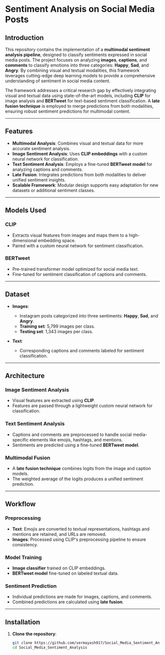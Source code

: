 # Sentiment Analysis on Social Media Posts

## Introduction

This repository contains the implementation of a **multimodal sentiment analysis pipeline**, designed to classify sentiments expressed in social media posts. The project focuses on analyzing **images**, **captions**, and **comments** to classify emotions into three categories: **Happy**, **Sad**, and **Angry**. By combining visual and textual modalities, this framework leverages cutting-edge deep learning models to provide a comprehensive understanding of sentiment in social media content.

The framework addresses a critical research gap by effectively integrating visual and textual data using state-of-the-art models, including **CLIP** for image analysis and **BERTweet** for text-based sentiment classification. A **late fusion technique** is employed to merge predictions from both modalities, ensuring robust sentiment predictions for multimodal content.

---

## Features

- **Multimodal Analysis**: Combines visual and textual data for more accurate sentiment analysis.
- **Image Sentiment Analysis**: Uses **CLIP embeddings** with a custom neural network for classification.
- **Text Sentiment Analysis**: Employs a fine-tuned **BERTweet model** for analyzing captions and comments.
- **Late Fusion**: Integrates predictions from both modalities to deliver unified sentiment insights.
- **Scalable Framework**: Modular design supports easy adaptation for new datasets or additional sentiment classes.

---

## Models Used

### CLIP
- Extracts visual features from images and maps them to a high-dimensional embedding space.
- Paired with a custom neural network for sentiment classification.

### BERTweet
- Pre-trained transformer model optimized for social media text.
- Fine-tuned for sentiment classification of captions and comments.

---

## Dataset

- **Images**:
  - Instagram posts categorized into three sentiments: **Happy**, **Sad**, and **Angry**.
  - **Training set**: 5,799 images per class.
  - **Testing set**: 1,343 images per class.

- **Text**:
  - Corresponding captions and comments labeled for sentiment classification.

---

## Architecture

### Image Sentiment Analysis
- Visual features are extracted using **CLIP**.
- Features are passed through a lightweight custom neural network for classification.

### Text Sentiment Analysis
- Captions and comments are preprocessed to handle social media-specific elements like emojis, hashtags, and mentions.
- Sentiments are predicted using a fine-tuned **BERTweet model**.

### Multimodal Fusion
- A **late fusion technique** combines logits from the image and caption models.
- The weighted average of the logits produces a unified sentiment prediction.

---

## Workflow

### Preprocessing
- **Text**: Emojis are converted to textual representations, hashtags and mentions are retained, and URLs are removed.
- **Images**: Processed using CLIP's preprocessing pipeline to ensure consistency.

### Model Training
- **Image classifier** trained on CLIP embeddings.
- **BERTweet model** fine-tuned on labeled textual data.

### Sentiment Prediction
- Individual predictions are made for images, captions, and comments.
- Combined predictions are calculated using **late fusion**.

---

## Installation

1. **Clone the repository**:
   ```bash
   git clone https://github.com/vermayash917/Social_Media_Sentiment_Analysis.git
   cd Social_Media_Sentiment_Analysis
